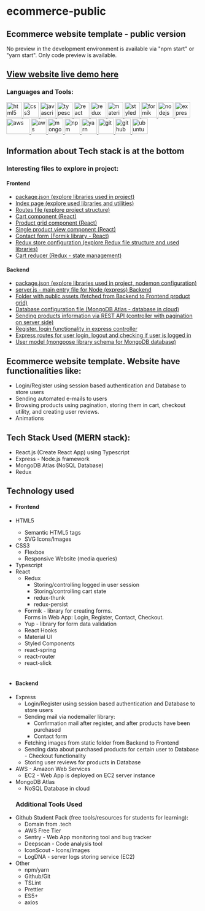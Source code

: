 # ecommerce-public

## Ecommerce website template - public version

No preview in the development environment is available via "npm
start" or "yarn start". Only code preview is available.

## [View website live demo here](https://www.ecommercedevandrew.tech/)

<h3 align="left">Languages and Tools:</h3>
   <a href="https://www.w3.org/html/" target="_blank"> <img src="https://devicons.github.io/devicon/devicon.git/icons/html5/html5-original-wordmark.svg" alt="html5" width="40" height="40"/> </a>
  <a href="https://www.w3schools.com/css/" target="_blank"> <img src="https://devicons.github.io/devicon/devicon.git/icons/css3/css3-original-wordmark.svg" alt="css3" width="40" height="40"/> </a>
    <a href="https://developer.mozilla.org/en-US/docs/Web/JavaScript" target="_blank"> <img src="https://devicons.github.io/devicon/devicon.git/icons/javascript/javascript-original.svg" alt="javascript" width="40" height="40"/> </a>
  <a href="https://www.typescriptlang.org/" target="_blank"> <img src="https://devicons.github.io/devicon/devicon.git/icons/typescript/typescript-original.svg" alt="typescript" width="40" height="40"/> </a>
 <a href="https://reactjs.org/" target="_blank"> <img src="https://devicons.github.io/devicon/devicon.git/icons/react/react-original-wordmark.svg" alt="react" width="40" height="40"/> </a>
 <a href="https://redux.js.org" target="_blank"> <img src="https://devicons.github.io/devicon/devicon.git/icons/redux/redux-original.svg" alt="redux" width="40" height="40"/> </a>
    <a href="https://material-ui.com/" target="_blank"> <img src="https://devicons.github.io/devicon/devicon.git/icons/materialui/materialui-original.svg" alt="material ui" width="40" height="40"/> </a>
       <a href="https://styled-components.com/" target="_blank"> <img src="https://styled-components.com/atom.png" alt="styled components" width="40" height="40"/> </a>
          <a href="https://formik.org/" target="_blank"> <img src="https://user-images.githubusercontent.com/4060187/61057426-4e5a4600-a3c3-11e9-9114-630743e05814.png" alt="formik" width="40" height="40"/> </a>
 <a href="https://nodejs.org" target="_blank"> <img src="https://devicons.github.io/devicon/devicon.git/icons/nodejs/nodejs-original-wordmark.svg" alt="nodejs" width="40" height="40"/> </a>
 <a href="https://expressjs.com" target="_blank"> <img src="https://devicons.github.io/devicon/devicon.git/icons/express/express-original-wordmark.svg" alt="express" width="40" height="40"/> </a>
 <a href="https://aws.amazon.com" target="_blank"> <img src="https://upload.wikimedia.org/wikipedia/commons/thumb/5/5c/AWS_Simple_Icons_AWS_Cloud.svg/1200px-AWS_Simple_Icons_AWS_Cloud.svg.png" alt="aws" width="60" height="40"/> </a>
  <a href="https://aws.amazon.com/ec2/" target="_blank"> <img src="https://cdn.worldvectorlogo.com/logos/aws-ec2.svg" alt="aws ec2" width="40" height="40"/> </a>
     <a href="https://www.mongodb.com/" target="_blank"> <img src="https://devicons.github.io/devicon/devicon.git/icons/mongodb/mongodb-original-wordmark.svg" alt="mongodb" width="40" height="40"/> </a>
   <a href="https://www.npmjs.com/" target="_blank"> <img src="https://devicons.github.io/devicon/devicon.git/icons/npm/npm-original-wordmark.svg" alt="npm" width="40" height="40"/> </a>
      <a href="https://yarnpkg.com/" target="_blank"> <img src="https://devicons.github.io/devicon/devicon.git/icons/yarn/yarn-original-wordmark.svg" alt="yarn" width="40" height="40"/> </a>
  <a href="https://git-scm.com/" target="_blank"> <img src="https://www.vectorlogo.zone/logos/git-scm/git-scm-icon.svg" alt="git" width="40" height="40"/> </a>
     <a href="https://github.com/" target="_blank"> <img src="https://devicons.github.io/devicon/devicon.git/icons/github/github-original-wordmark.svg" alt="github" width="40" height="40"/> </a>
      <a href="https://www.nginx.com/" target="_blank"> <img src="https://devicons.github.io/devicon/devicon.git/icons/nginx/nginx-original.svg" alt="ubuntu" width="40" height="40"/> </a>

## Information about Tech stack is at the bottom

### Interesting files to explore in project:

#### Frontend

- [package.json (explore libraries used in project)](https://github.com/andrev36/ecommerce-public/blob/master/client/package.json)
- [Index page (explore used libraries and utilities)](https://github.com/andrev36/ecommerce-public/blob/master/client/src/index.tsx)
- [Routes file (explore project structure)](https://github.com/andrev36/ecommerce-public/blob/master/client/src/Routes.tsx)
- [Cart component (React)](https://github.com/andrev36/ecommerce-public/blob/767f8eecb7d2d135c51a10225db4cd7ae284fa18/client/src/components/cart/Cart.tsx)
- [Product grid component (React)](https://github.com/andrev36/ecommerce-public/blob/767f8eecb7/client/src/components/products/ProductGrid.tsx)
- [Single product view component (React)](https://github.com/andrev36/ecommerce-public/blob/767f8eecb7/client/src/components/products/ProductDetail.tsx)
- [Contact form (Formik library - React)](https://github.com/andrev36/ecommerce-public/blob/767f8eecb7/client/src/components/forms/ContactForm.tsx)
- [Redux store configuration (explore Redux file structure and used libraries)](https://github.com/andrev36/ecommerce-public/blob/master/client/src/configureStore.ts)
- [Cart reducer (Redux - state management)](https://github.com/andrev36/ecommerce-public/blob/master/client/src/reducers/cart.reducer.ts)

#### Backend

- [package.json (explore libraries used in project, nodemon configuration)](https://github.com/andrev36/ecommerce-public/blob/master/package.json)
- [server.js - main entry file for Node (express) Backend](https://github.com/andrev36/ecommerce-public/blob/master/server.js)
- [Folder with public assets (fetched from Backend to Frontend product grid)](https://github.com/andrev36/ecommerce-public/tree/master/public/products)
- [Database configuration file (MongoDB Atlas - database in cloud)](https://github.com/andrev36/ecommerce-public/blob/767f8eecb7/api/config/db.js)
- [Sending products information via REST API (controller with pagination on server side)](https://github.com/andrev36/ecommerce-public/blob/767f8eecb7/api/controllers/products.controller.js)
- [Register, login functionality in express controller](https://github.com/andrev36/ecommerce-public/blob/767f8eecb7/api/controllers/user.controller.js)
- [Express routes for user login, logout and checking if user is logged in](https://github.com/andrev36/ecommerce-public/blob/767f8eecb7/api/routes/session.route.js)
- [User model (mongoose library schema for MongoDB database)](https://github.com/andrev36/ecommerce-public/blob/767f8eecb7/api/models/user.model.js)

<section
  style={{
    fontSize: '1.2rem',
    marginBottom: '1.2em',
    lineHeight: '1.5',
  }}
>
  <p style={{ fontSize: '1.2rem', marginBottom: '1.2em' }}>
    <h1>
     Ecommerce website template. Website have functionalities
     like:
    </h1>
    <ul>
      <li>
        Login/Register using session based authentication and
        Database to store users
      </li>
      <li>Sending automated e-mails to users</li>
      <li>
        Browsing products using pagination, storing them in
        cart, checkout utility, and creating user reviews.
      </li>
      <li>Animations</li>
    </ul>
  </p>
  <h2>Tech Stack Used (MERN stack):</h2>
  <ul>
    <li>React.js (Create React App) using Typescript</li>
    <li>Express - Node.js framework</li>
    <li>MongoDB Atlas (NoSQL Database) </li>
    <li>Redux</li>
  </ul>
  <h2>Technology used</h2>
  <ul>
    <li>
      <h4>Frontend</h4>
      <li>HTML5</li>
      <ul>
        <li>Semantic HTML5 tags</li>
        <li>SVG Icons/Images</li>
      </ul>
      <li>
        CSS3
        <ul>
          <li>Flexbox</li>
          <li>Responsive Website (media queries)</li>
        </ul>
      </li>
      <li>Typescript</li>
      <li>
        React
        <ul>
          <li>
            Redux
            <ul>
              <li>
                Storing/controlling logged in user session
              </li>
              <li>Storing/controlling cart state</li>
              <li>redux-thunk</li>
              <li>redux-persist</li>
            </ul>
          </li>
          <li>
            Formik - library for creating forms. <br /> Forms in
            Web App: Login, Register, Contact, Checkout.
          </li>
          <li>Yup - library for form data validation</li>
          <li>React Hooks</li>
          <li>Material UI</li>
          <li>Styled Components</li>
          <li>react-spring</li>
          <li>react-router</li>
          <li>react-slick</li>
        </ul>
      </li>
    </li>
    <br />
    <li>
      <h4>Backend</h4>
      <li>
        Express
        <ul>
          <li>
            Login/Register using session based authentication
            and Database to store users
          </li>
          <li>
            Sending mail via nodemailer library:
            <ul>
              <li>
                Confirmation mail after register, and after
                products have been purchased
              </li>
              <li>Contact form</li>
            </ul>
          </li>
          <li>
            Fetching images from static folder from Backend to
            Frontend
          </li>
          <li>
            Sending data about purchased products for certain
            user to Database - Checkout functionality
          </li>
          <li>Storing user reviews for products in Database</li>
        </ul>
      </li>
      <li>
        AWS - Amazon Web Services
        <ul>
          <li>
            EC2 - Web App is deployed on EC2 server instance
          </li>
        </ul>
      </li>
      <li>
        MongoDB Atlas
        <ul>
          <li>NoSQL Database in cloud</li>
        </ul>
      </li>
    </li>
  </ul>
  <ul>
    <h3>Additional Tools Used</h3>
    <li>
      Github Student Pack (free tools/resources for students for
      learning):
      <ul>
        <li>Domain from .tech</li>
        <li>AWS Free Tier</li>
        <li>
          Sentry - Web App monitoring tool and bug tracker
        </li>
        <li>Deepscan - Code analysis tool</li>
        <li>IconScout - Icons/Images</li>
        <li>LogDNA - server logs storing service (EC2)</li>
      </ul>
    </li>
    <li>
      Other
      <ul>
        <li>npm/yarn</li>
        <li>Github/Git</li>
        <li>TSLint</li>
        <li>Prettier</li>
        <li>ES5+</li>
        <li>axios</li>
      </ul>
    </li>
  </ul>
</section>
